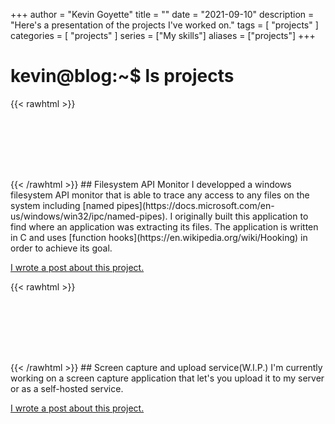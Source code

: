 +++
author = "Kevin Goyette"
title = ""
date = "2021-09-10"
description = "Here's a presentation of the projects I've worked on."
tags = [
    "projects"
]
categories = [
    "projects"
]
series = ["My skills"]
aliases = ["projects"]
+++


# kevin@blog:\~$ ls projects


{{< rawhtml >}}
<div style="margin-top: 7rem;"></div>
{{< /rawhtml >}}
## Filesystem API Monitor
I developped a windows filesystem API monitor that is able to trace any access to any files on the system including [named pipes](https://docs.microsoft.com/en-us/windows/win32/ipc/named-pipes).
I originally built this application to find where an application was extracting its files. 
The application is written in C and uses [function hooks](https://en.wikipedia.org/wiki/Hooking) in order to achieve its goal. 

[I wrote a post about this project.](/posts/fs_capture/)



{{< rawhtml >}}
<div style="margin-top: 7rem;"></div>
{{< /rawhtml >}}
## Screen capture and upload service(W.I.P.)
I'm currently working on a screen capture application that let's you upload 
it to my server or as a self-hosted service. 

[I wrote a post about this project.](/posts/screen_capture/)


<!-- {{< rawhtml >}}
<div style="margin-top: 7rem;"></div>
{{< /rawhtml >}}
## Current project -->

